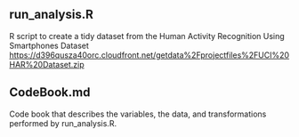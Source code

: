 ## run_analysis.R
R script to create a tidy dataset from the Human Activity Recognition Using Smartphones Dataset 
https://d396qusza40orc.cloudfront.net/getdata%2Fprojectfiles%2FUCI%20HAR%20Dataset.zip

## CodeBook.md
Code book that describes the variables, the data, and transformations performed by run_analysis.R.

